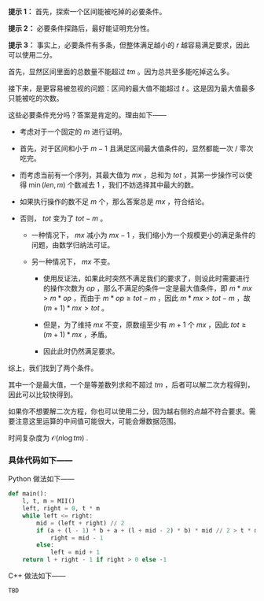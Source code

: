 **提示 1：** 首先，探索一个区间能被吃掉的必要条件。

**提示 2：** 必要条件探路后，最好能证明充分性。

**提示 3：** 事实上，必要条件有多条，但整体满足越小的 $r$ 越容易满足要求，因此可以使用二分。

首先，显然区间里面的总数量不能超过 $tm$ 。因为总共至多能吃掉这么多。

接下来，是更容易被忽视的问题：区间的最大值不能超过 $t$ 。这是因为最大值最多只能被吃的次数。

这些必要条件充分吗？答案是肯定的。理由如下——

- 考虑对于一个固定的 $m$ 进行证明。

- 首先，对于区间和小于 $m-1$ 且满足区间最大值条件的，显然都能一次 / 零次吃完。

- 而考虑当前有一个序列，其最大值为 $mx$ ，总和为 $tot$ ，其第一步操作可以使得 $\min(len, m)$ 个数减去 $1$ ，我们不妨选择其中最大的数。

- 如果执行操作的数不足 $m$ 个，那么答案总是 $mx$ ，符合结论。

- 否则， $tot$ 变为了 $tot-m$ 。

    - 一种情况下， $mx$ 减小为 $mx-1$ ，我们缩小为一个规模更小的满足条件的问题，由数学归纳法可证。

    - 另一种情况下， $mx$ 不变。
    
        - 使用反证法，如果此时突然不满足我们的要求了，则设此时需要进行的操作次数为 $op$ ，那么不满足的条件一定是最大值条件，即 $m*mx\gt m*op$ ，而由于 $m*op\geq tot-m$ ，因此 $m*mx\gt tot-m$ ，故 $(m+1)*mx\gt tot$ 。

        - 但是，为了维持 $mx$ 不变，原数组至少有 $m+1$ 个 $mx$ ，因此 $tot\geq (m+1)*mx$ ，矛盾。

        - 因此此时仍然满足要求。

综上，我们找到了两个条件。

其中一个是最大值，一个是等差数列求和不超过 $tm$ ，后者可以解二次方程得到，因此可以比较快得到。

如果你不想要解二次方程，你也可以使用二分，因为越右侧的点越不符合要求。需要注意这里运算的中间值可能很大，可能会爆数据范围。

时间复杂度为 $\mathcal{O}(n\log tm)$ .

### 具体代码如下——

Python 做法如下——

```Python []
def main():
    l, t, m = MII()
    left, right = 0, t * m
    while left <= right:
        mid = (left + right) // 2
        if (a + (l - 1) * b + a + (l + mid - 2) * b) * mid // 2 > t * m or a + (l + mid - 2) * b > t:
            right = mid - 1
        else:
            left = mid + 1
    return l + right - 1 if right > 0 else -1
```

C++ 做法如下——

```cpp []
TBD
```
